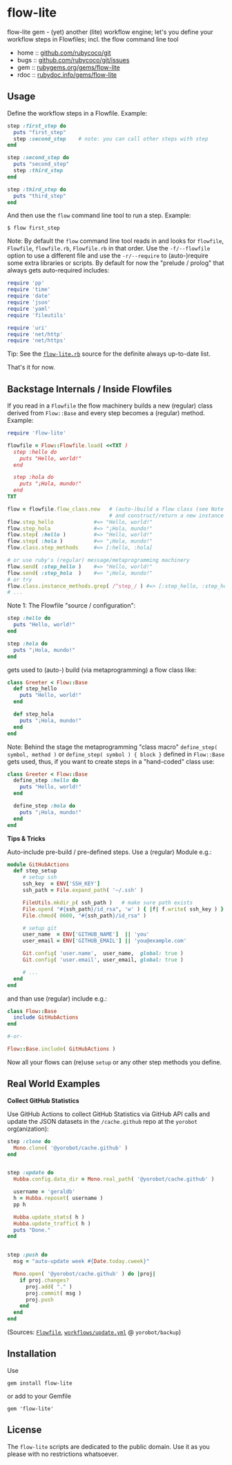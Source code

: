 # flow-lite

flow-lite gem - (yet) another (lite) workflow engine; let's you define your workflow steps in Flowfiles; incl. the flow command line tool


* home  :: [github.com/rubycoco/git](https://github.com/rubycoco/git)
* bugs  :: [github.com/rubycoco/git/issues](https://github.com/rubycoco/git/issues)
* gem   :: [rubygems.org/gems/flow-lite](https://rubygems.org/gems/flow-lite)
* rdoc  :: [rubydoc.info/gems/flow-lite](http://rubydoc.info/gems/flow-lite)




## Usage


Define the workflow steps in a Flowfile. Example:


``` ruby
step :first_step do
  puts "first_step"
  step :second_step    # note: you can call other steps with step
end

step :second_step do
  puts "second_step"
  step :third_step
end

step :third_step do
  puts "third_step"
end
```

And then use the `flow` command line tool to run a step.
Example:

```
$ flow first_step
```

Note: By default the `flow` command line tool reads in and looks for `flowfile`, `Flowfile`, `flowfile.rb`, `Flowfile.rb`
in that order.
Use the `-f/--flowfile` option to use a different file
and use the `-r/--require` to (auto-)require
some extra libraries or scripts.
By default for now the "prelude / prolog" that always
gets auto-required includes:

``` ruby
require 'pp'
require 'time'
require 'date'
require 'json'
require 'yaml'
require 'fileutils'

require 'uri'
require 'net/http'
require 'net/https'
```

Tip: See the [`flow-lite.rb`](https://github.com/rubycoco/git/blob/master/flow-lite/lib/flow-lite.rb) source for the definite always up-to-date list.


That's it for now.



## Backstage Internals / Inside Flowfiles


If you read in a `Flowfile` the flow machinery
builds a new (regular) class derived from `Flow::Base`
and every step becomes a (regular) method. Example:

``` ruby
require 'flow-lite'

flowfile = Flow::Flowfile.load( <<TXT )
  step :hello do
    puts "Hello, world!"
  end

  step :hola do
    puts "¡Hola, mundo!"
  end
TXT

flow = flowfile.flow_class.new   # (auto-)build a flow class (see Note 1)
                                 # and construct/return a new instance
flow.step_hello             #=> "Hello, world!"
flow.step_hola              #=> "¡Hola, mundo!"
flow.step( :hello )         #=> "Hello, world!"
flow.step( :hola )          #=> "¡Hola, mundo!"
flow.class.step_methods     #=> [:hello, :hola]

# or use ruby's (regular) message/metaprogramming machinery
flow.send( :step_hello )    #=> "Hello, world!"
flow.send( :step_hola  )    #=> "¡Hola, mundo!"
# or try
flow.class.instance_methods.grep( /^step_/ ) #=> [:step_hello, :step_hola]
# ...
```

Note 1:  The Flowfile "source / configuration":

``` ruby
step :hello do
  puts "Hello, world!"
end

step :hola do
  puts "¡Hola, mundo!"
end
```

gets used to (auto-) build (via metaprogramming) a flow class like:

``` ruby
class Greeter < Flow::Base
  def step_hello
    puts "Hello, world!"
  end

  def step_hola
    puts "¡Hola, mundo!"
  end
end
```


Note: Behind the stage the metaprogramming "class macro"
`define_step( symbol, method )`
or `define_step( symbol ) { block }` defined in `Flow::Base`
gets used, thus,
if you want to create steps in a "hand-coded" class
use:


``` ruby
class Greeter < Flow::Base
  define_step :hello do
    puts "Hello, world!"
  end

  define_step :hola do
    puts "¡Hola, mundo!"
  end
end
```





**Tips & Tricks**

Auto-include pre-build / pre-defined steps. Use a (regular) Module e.g.:

``` ruby
module GitHubActions
  def step_setup
     # setup ssh
     ssh_key  = ENV['SSH_KEY']
     ssh_path = File.expand_path( '~/.ssh' )

     FileUtils.mkdir_p( ssh_path )   # make sure path exists
     File.open( "#{ssh_path}/id_rsa", 'w' ) { |f| f.write( ssh_key ) }
     File.chmod( 0600, "#{ssh_path}/id_rsa" )

     # setup git
     user_name  = ENV['GITHUB_NAME']  || 'you'
     user_email = ENV['GITHUB_EMAIL'] || 'you@example.com'

     Git.config( 'user.name',  user_name,  global: true )
     Git.config( 'user.email', user_email, global: true )

     # ...
  end
end
```

and than use (regular) include e.g.:

``` ruby
class Flow::Base
  include GitHubActions
end

#-or-

Flow::Base.include( GitHubActions )
```

Now all your flows can (re)use `setup` or any other step methods you define.




## Real World Examples

**Collect GitHub Statistics**

Use GitHub Actions to collect
GitHub Statistics via GitHub API calls
and update the JSON datasets
in the `/cache.github` repo at the `yorobot` org(anization):

``` ruby
step :clone do
  Mono.clone( '@yorobot/cache.github' )
end


step :update do
  Hubba.config.data_dir = Mono.real_path( '@yorobot/cache.github' )

  username = 'geraldb'
  h = Hubba.reposet( username )
  pp h

  Hubba.update_stats( h )
  Hubba.update_traffic( h )
  puts "Done."
end


step :push do
  msg = "auto-update week #{Date.today.cweek}"

  Mono.open( '@yorobot/cache.github' ) do |proj|
    if proj.changes?
      proj.add( "." )
      proj.commit( msg )
      proj.push
    end
  end
end
```

(Sources: [`Flowfile`](https://github.com/yorobot/backup/blob/master/Flowfile.rb), [`workflows/update.yml`](https://github.com/yorobot/backup/blob/master/.github/workflows/update.yml) @ `yorobot/backup`)






## Installation

Use

    gem install flow-lite

or add to your Gemfile

    gem 'flow-lite'



## License

The `flow-lite` scripts are dedicated to the public domain.
Use it as you please with no restrictions whatsoever.

